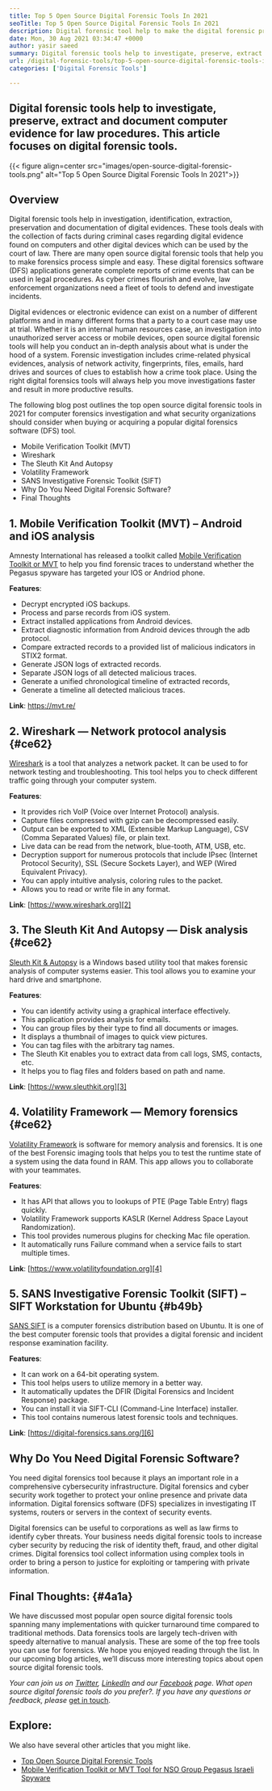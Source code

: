 ```yaml
---
title: Top 5 Open Source Digital Forensic Tools In 2021
seoTitle: Top 5 Open Source Digital Forensic Tools In 2021
description: Digital forensic tool help to make the digital forensic process simple and easy for legal procedures. This article lists open source digital forensic tools.
date: Mon, 30 Aug 2021 03:34:47 +0000
author: yasir saeed
summary: Digital forensic tools help to investigate, preserve, extract and document computer evidence for law procedures. This article focuses on digital forensic tools.
url: /digital-forensic-tools/top-5-open-source-digital-forensic-tools-in-2021/
categories: ['Digital Forensic Tools']

---
```

## Digital forensic tools help to investigate, preserve, extract and document computer evidence for law procedures. This article focuses on digital forensic tools.

{{< figure align=center src="images/open-source-digital-forensic-tools.png" alt="Top 5 Open Source Digital Forensic Tools In 2021">}}  

## **Overview**

Digital forensic tools help in investigation, identification, extraction, preservation and documentation of digital evidences. These tools deals with the collection of facts during criminal cases regarding digital evidence found on computers and other digital devices which can be used by the court of law. There are many open source digital forensic tools that help you to make forensics process simple and easy. These digital forensics software (DFS) applications generate complete reports of crime events that can be used in legal procedures. As cyber crimes flourish and evolve, law enforcement organizations need a fleet of tools to defend and investigate incidents.

Digital evidences or electronic evidence can exist on a number of different platforms and in many different forms that a party to a court case may use at trial. Whether it is an internal human resources case, an investigation into unauthorized server access or mobile devices, open source digital forensic tools will help you conduct an in-depth analysis about what is under the hood of a system. Forensic investigation includes crime-related physical evidences, analysis of network activity, fingerprints, files, emails, hard drives and sources of clues to establish how a crime took place. Using the right digital forensics tools will always help you move investigations faster and result in more productive results.

The following blog post outlines the top open source digital forensic tools in 2021 for computer forensics investigation and what security organizations should consider when buying or acquiring a popular digital forensics software (DFS) tool.

  * Mobile Verification Toolkit (MVT)
  * Wireshark
  * The Sleuth Kit And Autopsy
  * Volatility Framework
  * SANS Investigative Forensic Toolkit (SIFT)
  * Why Do You Need Digital Forensic Software?
  * Final Thoughts

## 1. Mobile Verification Toolkit (MVT) – Android and iOS analysis

Amnesty International has released a toolkit called [Mobile Verification Toolkit or MVT][1] to help you find forensic traces to understand whether the Pegasus spyware has targeted your IOS or Andriod phone.

**Features**:

  * Decrypt encrypted iOS backups.
  * Process and parse records from iOS system.
  * Extract installed applications from Android devices.
  * Extract diagnostic information from Android devices through the adb protocol.
  * Compare extracted records to a provided list of malicious indicators in STIX2 format.
  * Generate JSON logs of extracted records.
  * Separate JSON logs of all detected malicious traces.
  * Generate a unified chronological timeline of extracted records,
  * Generate a timeline all detected malicious traces.

**Link**: <https://mvt.re/>

## 2. Wireshark — Network protocol analysis {#ce62}

[Wireshark][2] is a tool that analyzes a network packet. It can be used to for network testing and troubleshooting. This tool helps you to check different traffic going through your computer system.

**Features**:

  * It provides rich VoIP (Voice over Internet Protocol) analysis.
  * Capture files compressed with gzip can be decompressed easily.
  * Output can be exported to XML (Extensible Markup Language), CSV (Comma Separated Values) file, or plain text.
  * Live data can be read from the network, blue-tooth, ATM, USB, etc.
  * Decryption support for numerous protocols that include IPsec (Internet Protocol Security), SSL (Secure Sockets Layer), and WEP (Wired Equivalent Privacy).
  * You can apply intuitive analysis, coloring rules to the packet.
  * Allows you to read or write file in any format.

**Link**: [https://www.wireshark.org][2]

## 3. The Sleuth Kit And Autopsy — Disk analysis {#ce62}

[Sleuth Kit & Autopsy][3] is a Windows based utility tool that makes forensic analysis of computer systems easier. This tool allows you to examine your hard drive and smartphone.

**Features**:

  * You can identify activity using a graphical interface effectively.
  * This application provides analysis for emails.
  * You can group files by their type to find all documents or images.
  * It displays a thumbnail of images to quick view pictures.
  * You can tag files with the arbitrary tag names.
  * The Sleuth Kit enables you to extract data from call logs, SMS, contacts, etc.
  * It helps you to flag files and folders based on path and name.

**Link**: [https://www.sleuthkit.org][3]

## 4. Volatility Framework — Memory forensics {#ce62}

[Volatility Framework][4] is software for memory analysis and forensics. It is one of the best Forensic imaging tools that helps you to test the runtime state of a system using the data found in RAM. This app allows you to collaborate with your teammates.

**Features**:

  * It has API that allows you to lookups of PTE (Page Table Entry) flags quickly.
  * Volatility Framework supports KASLR (Kernel Address Space Layout Randomization).
  * This tool provides numerous plugins for checking Mac file operation.
  * It automatically runs Failure command when a service fails to start multiple times.

**Link**: [https://www.volatilityfoundation.org][4]

## 5. SANS Investigative Forensic Toolkit (SIFT) – SIFT Workstation for Ubuntu {#b49b}

[SANS SIFT][5] is a computer forensics distribution based on Ubuntu. It is one of the best computer forensic tools that provides a digital forensic and incident response examination facility.

**Features**:

  * It can work on a 64-bit operating system.
  * This tool helps users to utilize memory in a better way.
  * It automatically updates the DFIR (Digital Forensics and Incident Response) package.
  * You can install it via SIFT-CLI (Command-Line Interface) installer.
  * This tool contains numerous latest forensic tools and techniques.

**Link**: [https://digital-forensics.sans.org/][6]

## Why Do You Need Digital Forensic Software?

You need digital forensics tool because it plays an important role in a comprehensive cybersecurity infrastructure. Digital forensics and cyber security work together to protect your online presence and private data information. Digital forensics software (DFS) specializes in investigating IT systems, routers or servers in the context of security events.

Digital forensics can be useful to corporations as well as law firms to identify cyber threats. Your business needs digital forensic tools to increase cyber security by reducing the risk of identity theft, fraud, and other digital crimes. Digital forensics tool collect information using complex tools in order to bring a person to justice for exploiting or tampering with private information.

## Final Thoughts: {#4a1a}

We have discussed most popular open source digital forensic tools spanning many implementations with quicker turnaround time compared to traditional methods. Data forensics tools are largely tech-driven with speedy alternative to manual analysis. These are some of the top free tools you can use for forensics. We hope you enjoyed reading through the list. In our upcoming blog articles, we’ll discuss more interesting topics about open source digital forensic tools.

_Your can join us on [Twitter][7], [LinkedIn][8] and our [Facebook][9] page. What open source digital forensic tools do you prefer?. If you have any questions or feedback, please_ [get in touch][10].

## Explore:

We also have several other articles that you might like.

  * [Top Open Source Digital Forensic Tools][11]
  * [Mobile Verification Toolkit or MVT Tool for NSO Group Pegasus Israeli Spyware][1]

 [1]: https://products.containerize.com/digital-forensic-software/mvt/
 [2]: https://www.wireshark.org/
 [3]: https://www.sleuthkit.org/
 [4]: https://www.volatilityfoundation.org/
 [5]: https://www.sans.org/tools/sift-workstation/
 [6]: https://digital-forensics.sans.org/community/downloads/
 [7]: https://twitter.com/containerize_co
 [8]: https://www.linkedin.com/company/containerize/
 [9]: http://facebook.com/containerize
 [10]: mailto:yasir.saeed@aspose.com
 [11]: https://products.containerize.com/digital-forensic-software/